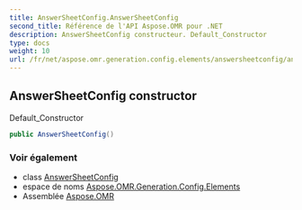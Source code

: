 ```yaml
---
title: AnswerSheetConfig.AnswerSheetConfig
second_title: Référence de l'API Aspose.OMR pour .NET
description: AnswerSheetConfig constructeur. Default_Constructor
type: docs
weight: 10
url: /fr/net/aspose.omr.generation.config.elements/answersheetconfig/answersheetconfig/
---
```

## AnswerSheetConfig constructor

Default_Constructor

```csharp
public AnswerSheetConfig()
```

### Voir également

* class [AnswerSheetConfig](../)
* espace de noms [Aspose.OMR.Generation.Config.Elements](../../answersheetconfig/)
* Assemblée [Aspose.OMR](../../../)


